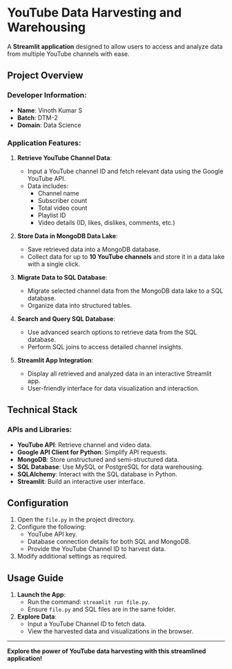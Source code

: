 # YouTube Data Harvesting and Warehousing

A **Streamlit application** designed to allow users to access and analyze data from multiple YouTube channels with ease.

## Project Overview

### Developer Information:
- **Name**: Vinoth Kumar S
- **Batch**: DTM-2
- **Domain**: Data Science

### Application Features:

1. **Retrieve YouTube Channel Data**:
   - Input a YouTube channel ID and fetch relevant data using the Google YouTube API.
   - Data includes:
     - Channel name
     - Subscriber count
     - Total video count
     - Playlist ID
     - Video details (ID, likes, dislikes, comments, etc.)

2. **Store Data in MongoDB Data Lake**:
   - Save retrieved data into a MongoDB database.
   - Collect data for up to **10 YouTube channels** and store it in a data lake with a single click.

3. **Migrate Data to SQL Database**:
   - Migrate selected channel data from the MongoDB data lake to a SQL database.
   - Organize data into structured tables.

4. **Search and Query SQL Database**:
   - Use advanced search options to retrieve data from the SQL database.
   - Perform SQL joins to access detailed channel insights.

5. **Streamlit App Integration**:
   - Display all retrieved and analyzed data in an interactive Streamlit app.
   - User-friendly interface for data visualization and interaction.

## Technical Stack

### APIs and Libraries:
- **YouTube API**: Retrieve channel and video data.
- **Google API Client for Python**: Simplify API requests.
- **MongoDB**: Store unstructured and semi-structured data.
- **SQL Database**: Use MySQL or PostgreSQL for data warehousing.
- **SQLAlchemy**: Interact with the SQL database in Python.
- **Streamlit**: Build an interactive user interface.

## Configuration

1. Open the `file.py` in the project directory.
2. Configure the following:
   - YouTube API key.
   - Database connection details for both SQL and MongoDB.
   - Provide the YouTube Channel ID to harvest data.
3. Modify additional settings as required.

## Usage Guide

1. **Launch the App**:
   - Run the command: `streamlit run file.py`.
   - Ensure `file.py` and SQL files are in the same folder.
2. **Explore Data**:
   - Input a YouTube Channel ID to fetch data.
   - View the harvested data and visualizations in the browser.


---

**Explore the power of YouTube data harvesting with this streamlined application!**
